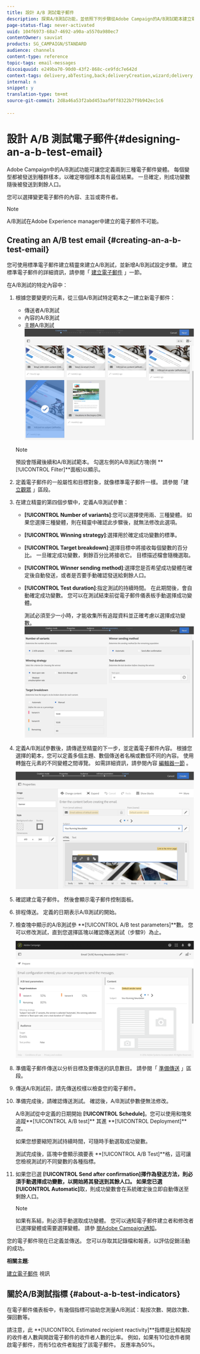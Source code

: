 ```yaml
---
title: 設計 A/B 測試電子郵件
description: 探索A/B測試功能，並依照下列步驟從Adobe Campaign的A/B測試範本建立電子郵件。
page-status-flag: never-activated
uuid: 104f6973-68a7-4692-a90a-a5570a980ec7
contentOwner: sauviat
products: SG_CAMPAIGN/STANDARD
audience: channels
content-type: reference
topic-tags: email-messages
discoiquuid: e249ba70-90d0-43f2-868c-ce9fdc7e642d
context-tags: delivery,abTesting,back;deliveryCreation,wizard;delivery,main
internal: n
snippet: y
translation-type: tm+mt
source-git-commit: 2d8a46a53f2abd453aaf0ff8322b7f9b942ec1c6

---
```



# 設計 A/B 測試電子郵件{#designing-an-a-b-test-email}

Adobe Campaign中的A/B測試功能可讓您定義兩到三種電子郵件變體。 每個變型都被發送到種群樣本，以確定哪個樣本具有最佳結果。 一旦確定，則成功變數隨後被發送到剩餘人口。

您可以選擇變更電子郵件的內容、主旨或寄件者。

>[!NOTE]
>
>A/B測試在Adobe Experience manager中建立的電子郵件不可能。

## Creating an A/B test email {#creating-an-a-b-test-email}

您可使用標準電子郵件建立精靈來建立A/B測試，並新增A/B測試設定步驟。 建立標準電子郵件的詳細資訊，請參閱「 [建立電子郵件](../../channels/using/creating-an-email.md) 」一節。

在A/B測試的特定內容中：

1. 根據您要變更的元素，從三個A/B測試特定範本之一建立新電子郵件：

   * 傳送者A/B測試
   * 內容的A/B測試
   * 主題A/B測試
   ![](assets/create_ab_testing.png)

   >[!NOTE]
   >
   >預設會隱藏後續和A/B測試範本。 勾選左側的A/B測試方塊(側 **[!UICONTROL Filter]**面板)以顯示。

1. 定義電子郵件的一般屬性和目標對象，就像標準電子郵件一樣。 請參閱「建 [立觀眾](../../audiences/using/creating-audiences.md) 」區段。
1. 在建立精靈的第四個步驟中，定義A/B測試參數：

   * **[!UICONTROL Number of variants]**:您可以選擇使用兩、三種變體。 如果您選擇三種變體，則在精靈中確認此步驟後，就無法修改此選項。
   * **[!UICONTROL Winning strategy]**:選擇用於確定成功變數的標準。
   * **[!UICONTROL Target breakdown]**:選擇目標中將接收每個變數的百分比。 一旦確定成功變數，剩餘百分比將接收它。 目標描述檔會隨機選取。
   * **[!UICONTROL Winner sending method]**:選擇您是否希望成功變體在確定後自動發送，或者是否要手動確認發送給剩餘人口。
   * **[!UICONTROL Test duration]**:指定測試的持續時間。 在此期間後，會自動確定成功變數。 您可以在測試結束前從電子郵件儀表板手動選擇成功變體。

      測試必須至少一小時，才能收集所有追蹤資料並正確考慮以選擇成功變數。
   ![](assets/ab_parameters.png)

1. 定義A/B測試參數後，請傳遞至精靈的下一步，並定義電子郵件內容。 根據您選擇的範本，您可以定義多個主題、數個傳送者名稱或數個不同的內容。 使用轉盤在元素的不同變體之間導覽。 如需詳細資訊，請參閱內容 [編輯器一節](../../designing/using/designing-content-in-adobe-campaign.md) 。

   ![](assets/create_ab_testing2.png)

1. 確認建立電子郵件。 然後會顯示電子郵件控制面板。
1. 排程傳送。 定義的日期表示A/B測試的開始。
1. 檢查塊中顯示的A/B測試參 **[!UICONTROL A/B test parameters]**數。 您可以修改測試，直到您選擇區塊以確認傳送測試（步驟9）為止。

   ![](assets/create_ab_testing3.png)

1. 準備電子郵件傳送以分析目標及要傳送的訊息數目。 請參閱「 [準備傳送](../../sending/using/preparing-the-send.md) 」區段。
1. 傳送A/B測試前，請先傳送校樣以檢查您的電子郵件。
1. 準備完成後，請確認傳送測試。 確認後，A/B測試參數便無法修改。

   A/B測試從中定義的日期開始 **[!UICONTROL Schedule]**。您可以使用和塊來追蹤**[!UICONTROL A/B test]** 其進 **[!UICONTROL Deployment]**度。

   如果您想要縮短測試持續時間，可隨時手動選取成功變數。

   測試完成後，區塊中會顯示摘要表 **[!UICONTROL A/B Test]**格，這可讓您檢視測試的不同變數的各種指標。

1. 如果您已選 **[!UICONTROL Send after confirmation]**擇作為發送方法，則必須手動選擇成功變數，以開始將其發送到其餘人口。 如果您已選**[!UICONTROL Automatic]**&#x200B;取，則成功變數會在系統確定後立即自動傳送至剩餘人口。

   >[!NOTE]
   >
   >如果有系結，則必須手動選取成功變體。 您可以通知電子郵件建立者和修改者已選擇變體或需要選擇變體。 請參 [閱Adobe Campaign通知](../../administration/using/sending-internal-notifications.md)。

您的電子郵件現在已定義並傳送。 您可以存取其記錄檔和報表，以評估促銷活動的成功。

**相關主題**:

[建立電子郵件](https://docs.adobe.com/content/help/en/campaign-learn/campaign-standard-tutorials/getting-started/create-email-from-homepage.html) 視訊

## 關於A/B測試指標 {#about-a-b-test-indicators}

在電子郵件儀表板中，有幾個指標可協助您測量A/B測試：點按次數、開啟次數、彈回數等。

請注意，此 **[!UICONTROL Estimated recipient reactivity]**指標是比較點按的收件者人數與開啟電子郵件的收件者人數的比率。 例如，如果有10位收件者開啟電子郵件，而有5位收件者點按了該電子郵件。 反應率為50%。

